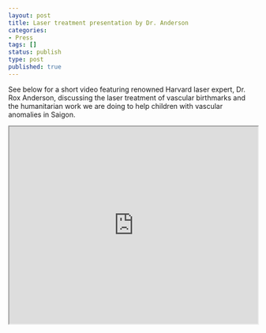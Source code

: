 ```yaml
---
layout: post
title: Laser treatment presentation by Dr. Anderson
categories:
- Press
tags: []
status: publish
type: post
published: true
---
```

See below for a short video featuring renowned Harvard laser expert, Dr. Rox Anderson, discussing the laser treatment of vascular birthmarks and the humanitarian work we are doing to help children with vascular anomalies in Saigon.

<iframe src="http://www.youtube.com/embed/rJrtVIbRF2s?modestbranding=1" allowfullscreen="true" height="400px" width="100%"></iframe>

